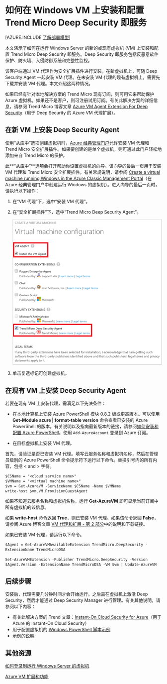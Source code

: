 <properties
	pageTitle="在 VM 上安装 Trend Micro Deep Security | Azure"
	description="本文介绍如何在 Azure 中使用经典部署模型创建的 VM 上安装和配置 Trend Micro Deep Security。"
	services="virtual-machines-windows"
	documentationCenter=""
	authors="iainfoulds"
	manager="timlt"
	editor=""
	tags="azure-service-management"/>  


<tags
	ms.service="virtual-machines-windows"
	ms.workload="infrastructure-services"
	ms.tgt_pltfrm="vm-multiple"
	ms.devlang="na"
	ms.topic="article"
	ms.date="08/24/2016"
	wacn.date=""
	ms.author="iainfou"/>  



# 如何在 Windows VM 上安装和配置 Trend Micro Deep Security 即服务

[AZURE.INCLUDE [了解部署模型](../../includes/learn-about-deployment-models-classic-include.md)]

本文演示了如何在运行 Windows Server 的新的或现有虚拟机 (VM) 上安装和配置 Trend Micro Deep Security 即服务。Deep Security 即服务包括反恶意软件保护、防火墙、入侵防御系统和完整性监视。

该客户端通过 VM 代理作为安全扩展插件进行安装。在新虚拟机上，可随 Deep Security Agent 一起安装 VM 代理。在未安装 VM 代理的现有虚拟机上，需要先下载并安装 VM 代理。本文介绍这两种情况。

如果已经有针对本地解决方案的 Trend Micro 现有订阅，则可用它来帮助保护 Azure 虚拟机。如果还不是客户，则可注册试用订阅。有关此解决方案的详细信息，请参阅 Trend Micro 博客文章 [Azure VM Agent Extension For Deep Security](http://blog.trendmicro.com/microsoft-azure-vm-agent-extension-for-deep-security/)（用于 Deep Security 的 Azure VM 代理扩展）。

## 在新 VM 上安装 Deep Security Agent

使用“从库中”选项创建虚拟机时，[Azure 经典管理门户](http://manage.windowsazure.cn)允许安装 VM 代理和 Trend Micro 安全扩展插件。如果要创建的是单个虚拟机，则可通过此门户轻松地添加来自 Trend Micro 的保护。

此**“从库中”**选项会打开帮助你设置虚拟机的向导。该向导的最后一页用于安装 VM 代理和 Trend Micro 安全扩展插件。有关常规说明，请参阅 [Create a virtual machine running Windows in the Azure Classic Management Portal](/documentation/articles/virtual-machines-windows-classic-tutorial/)（在 Azure 经典管理门户中创建运行 Windows 的虚拟机）。进入向导的最后一页时，请执行以下操作：

1.	在“VM 代理”下，选中“安装 VM 代理”。

2.	在“安全扩展插件”下，选中“Trend Micro Deep Security Agent”。

	![安装 VM 代理和 Deep Security Agent](./media/virtual-machines-windows-classic-install-trend/InstallVMAgentandTrend.png)  


3.	单击复选标记可创建虚拟机。

## 在现有 VM 上安装 Deep Security Agent

若要在现有 VM 上安装代理，需满足以下先决条件：

- 在本地计算机上安装 Azure PowerShell 模块 0.8.2 版或更高版本。可以使用 **Get-Module azure | format-table version** 命令查看已安装的 Azure PowerShell 的版本。有关说明以及指向最新版本的链接，请参阅[如何安装和配置 Azure PowerShell](/documentation/articles/powershell-install-configure/)。使用 `Add-AzureAccount` 登录到 Azure 订阅。

- 在目标虚拟机上安装 VM 代理。

首先，请验证是否已安装 VM 代理。填写云服务名称和虚拟机名称，然后在管理员级别的 Azure PowerShell 命令提示符下运行以下命令。替换引号内的所有内容，包括 < and > 字符。

	$CSName = "<cloud service name>"
	$VMName = "<virtual machine name>"
	$vm = Get-AzureVM -ServiceName $CSName -Name $VMName
	write-host $vm.VM.ProvisionGuestAgent

如果不知道云服务名称和虚拟机名称，运行 **Get-AzureVM** 即可显示当前订阅中所有虚拟机的该信息。

如果 **write-host** 命令返回 **True**，则已安装 VM 代理。如果该命令返回 **False**，请参阅 Azure 博客文章 [VM 代理和扩展 - 第 2 部分](https://azure.microsoft.com/zh-cn/blog/vm-agent-and-extensions-part-2/)中的说明和下载链接。

如果已安装 VM 代理，请运行以下命令。

	$Agent = Get-AzureVMAvailableExtension TrendMicro.DeepSecurity -ExtensionName TrendMicroDSA

	Set-AzureVMExtension -Publisher TrendMicro.DeepSecurity -Version $Agent.Version -ExtensionName TrendMicroDSA -VM $vm | Update-AzureVM

## 后续步骤

安装后，代理需要几分钟时间才会开始运行。之后需在虚拟机上激活 Deep Security，然后才能通过 Deep Security Manager 进行管理。有关其他说明，请参阅以下内容：

- 有关此解决方案的 Trend 文章：[Instant-On Cloud Security for Azure](http://www.trendmicro.com/us/business/saas/deep-security-as-a-service/microsoft-azure-security/index.html?cm_mmc=VURL:www.trendmicro.com-_-VURL-_-%2Fazure%2Findex.html-_-1-1#how-it-works)（用于 Azure 的 Instant-On Cloud Security）
- 用于配置虚拟机的 [Windows PowerShell 脚本示例](https://dsahandler.blob.core.windows.net/dsaas/ds-config.ps1)
- 示例的[说明](https://dsahandler.blob.core.windows.net/dsaas/ds-config-README.txt)

## 其他资源

[如何登录到运行 Windows Server 的虚拟机]

[Azure VM 扩展和功能]


<!--Link references-->

[如何登录到运行 Windows Server 的虚拟机]: /documentation/articles/virtual-machines-windows-classic-connect-logon/
[Azure VM 扩展和功能]: /documentation/articles/virtual-machines-windows-extensions-features

<!---HONumber=Mooncake_1017_2016-->